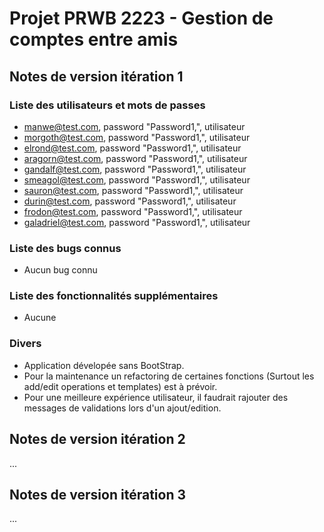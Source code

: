 # Projet PRWB 2223 - Gestion de comptes entre amis

## Notes de version itération 1 

### Liste des utilisateurs et mots de passes

  * manwe@test.com, password "Password1,", utilisateur
  * morgoth@test.com, password "Password1,", utilisateur
  * elrond@test.com, password "Password1,", utilisateur
  * aragorn@test.com, password "Password1,", utilisateur
  * gandalf@test.com, password "Password1,", utilisateur
  * smeagol@test.com, password "Password1,", utilisateur
  * sauron@test.com, password "Password1,", utilisateur
  * durin@test.com, password "Password1,", utilisateur
  * frodon@test.com, password "Password1,", utilisateur
  * galadriel@test.com, password "Password1,", utilisateur

### Liste des bugs connus

  * Aucun bug connu

### Liste des fonctionnalités supplémentaires

  * Aucune

### Divers

  * Application dévelopée sans BootStrap.
  * Pour la maintenance un refactoring de certaines fonctions (Surtout les add/edit operations et templates) est à prévoir.
  * Pour une meilleure expérience utilisateur, il faudrait rajouter des messages de validations lors d'un ajout/edition.

## Notes de version itération 2

...

## Notes de version itération 3 

...